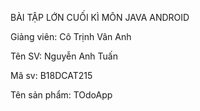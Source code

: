 BÀI TẬP LỚN CUỐI KÌ MÔN JAVA ANDROID 


Giảng viên: Cô Trịnh Vân Anh

Tên SV: Nguyễn Anh Tuấn

Mã sv: B18DCAT215

Tên sản phẩm: TOdoApp
